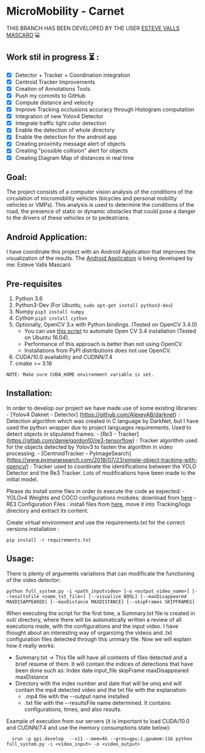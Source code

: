 # MicroMobility - Carnet

THIS BRANCH HAS BEEN DEVELOPED BY THE USER [ESTEVE VALLS MASCARO](https://github.com/Evm7) 💻

## Work stil in progress ⏳ :

- [x] Detector + Tracker + Coordination integration
- [x] Centroid Tracker Improvements
- [x] Creation of Annotations Tools
- [x] Push my commits to GitHub
- [x] Compute distance and velocity
- [x] Improve Tracking occlusions accuracy through Histogram computation
- [x] Integration of new Yolov4 Detector
- [x] Integrate traffic light color detection
- [x] Enable the detection of whole directory
- [x] Enable the detection for the android app 
- [x] Creating proximity message alert of objects
- [x] Creating "possible collision" alert for objects
- [x] Creating Diagram Map of distances in real time

## Goal:

The project consists of a computer vision analysis of the conditions of the circulation of micromobility vehicles (bicycles and personal mobility vehicles or VMPs). This analysis is used to determine the conditions of the road, the presence of static or dynamic obstacles that could pose a danger to the drivers of these vehicles or to pedestrians.

## Android Application:
I have coordinate this project with an Android Application that improves the visualization of the results. The [Android Application](https://github.com/Evm7/MicroMobility_App) is being developed by me: Esteve Valls Mascaró

## Pre-requisites
1) Python 3.6
2) Python3-Dev (For Ubuntu, `sudo apt-get install python3-dev`)
3) Numpy `pip3 install numpy`
4) Cython `pip3 install cython`
5) Optionally, OpenCV 3.x with Python bindings. (Tested on OpenCV 3.4.0)
    - You can use [this script](tools/install_opencv34.sh) to automate Open CV 3.4 installation (Tested on Ubuntu 16.04).
    - Performance of this approach is better than not using OpenCV.
    - Installations from PyPI distributions does not use OpenCV.
6) CUDA/10.0 availability and CUDNN/7.4
7) cmake >= 3.16

```
NOTE: Make sure CUDA_HOME environment variable is set.
```

## Installation:

In order to develop our project we have made use of some existing libraries:
    - [Yolov4 Daknet - Detector] (https://github.com/AlexeyAB/darknet) : Detection algorithm which was created in C language by DarkNet, but I have used the python wrapper due to project languages requirements. Used to detect objects in stipulated frames.
    - [Re3 - Tracker] (https://gitlab.com/danielgordon10/re3-tensorflow) : Tracker algorithm used for the objects detected by Yolov3 to fasten the algorithm in video processing.
    - [CentroidTracker - PyImageSearch] (https://www.pyimagesearch.com/2018/07/23/simple-object-tracking-with-opencv/) : Tracker used to coordinate the identifications between the YOLO Detector and the Re3 Tracker. Lots of modifications have been made to the initial model.
    
Please do install some files in order to execute the code as expected:
    - YOLOv4 Weights and COCO configurations modules: download from [here](https://drive.google.com/file/d/1cewMfusmPjYWbrnuJRuKhPMwRe_b9PaT/view)
    - RE3 Configuration Files : install files from [here](http://bit.ly/2L5deYF), move it into Tracking/logs directory and extract its content.
    
Create virtual environment and use the requirements.txt for the correct versions installation :
```
pip install -r requirements.txt
```

## Usage:

There is plenty of arguments variations that can modificate the functioning of the video detector:
```
python full_system.py -i <path_inputvideo> [-o <output_video_name>] [--resultsFile <name_txt_file>] [--visualize BOOL] [--maxDisappeared MAXDISAPPEARED] [--maxDistance MAXDISTANCE] [--skipFrames SKIPFRAMES]
```

When executing the script for the first time, a Summary.txt file is created in out/ directory, where there will be automatically written a review of all executions made, with the configurations and the input video.
I have thought about an interesting way of organizing the videos and .txt configuration files detected through this ummary file.
Now we will explain how it really works:
  - Summary.txt → This file will have all contents of files detected and a brief resume of them. It will contain the indices of detections that have been done such as:
          Index    date    input_file    skipFrame     maxDisappeared     maxDistance
  - Directory with the index number and date that will be uniq and will contain the mp4 detected video and the txt file with the explanation:
      - .mp4 file with the --output name installed
      - .txt file with the --resultsFile name determined. It contains configurations, times, and also results.



Example of execution from our servers (it is important to load CUDA/10.0 and CUDNN/7.4 and use the memory consumptions state below):
```
  srun -p gpi.develop  --x11 --mem=4G --gres=gpu:1,gpumem:11G python full_system.py -i <video_input> -o <video_output>
```  
  
